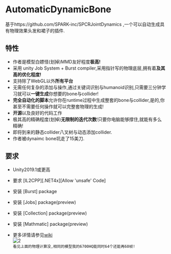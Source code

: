 # AutomaticDynamicBone
基于https://github.com/SPARK-inc/SPCRJointDynamics ,一个可以自动生成具有物理效果头发和裙子的插件.  
## 特性
- 作者是模型白嫖怪(划掉)MMD友好程度**极高!**
- 采用 unity Job System + Burst compiler,采用指针写的物理底层,拥有着**及其高的优化程度!**
- 支持除了WebGL以外**所有平台**
- 无需任何复杂的添加与操作,通过关键词识别与humanoid识别,只需要三分钟学习就可以**一键生成**你想要的bone与collider!
- **完全自动化的脚本**允许你在runtime过程中生成整套的bone与collider,是的,你甚至不需要任何操作就可以完整套物理的生成!
- **开源**以及良好的代码工作
- 极其高的精确程度(划掉)**无限制的迭代次数**!只要你电脑能够撑住,就能有多么精确!
- 即将到来的静态collider八叉树与动态添加collider.
- 作者被dynaimc bone坑走了15美刀.

## 要求
- Unity2019.1或更高
- 要求 [IL2CPP][.NET4x][Allow 'unsafe' Code]
- 安装 [Burst] package
- 安装 [Jobs] package(preview)
- 安装 [Collection] package(preview)
- 安装 [Mathmatic] package(preview)

- 更多详情请参见[wiki](https://github.com/OneYoungMean/AutomaticDynamicBone/wiki)  
![2](https://github.com/OneYoungMean/AutomaticDynamicBone/blob/master/Manual%20GIF/A0.gif)  
`看见上面的物理计算没,相同的模型我的6700HQ能同时64个还能再60帧!`

